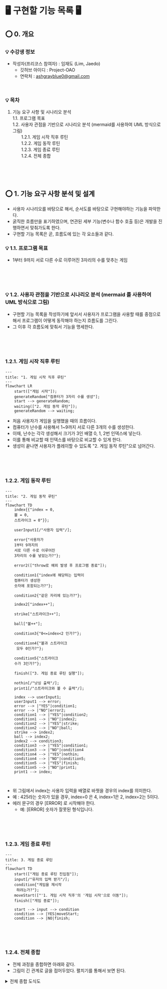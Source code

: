 # 🖥️ 구현할 기능 목록 🖥️


## ⭕️ 0. 개요

### 💡 수강생 정보
- 작성자(프리코스 참여자) : 임재도 (Lim, Jaedo)
    - 깃허브 아이디 : Project-OAO
    - 연락처 : ashgrayblue0@gmail.com

<br>

### 💡 목차
  1. 기능 요구 사항 및 시나리오 분석<br>
    1.1. 프로그램 목표<br>
    1.2. 사용자 관점을 기반으로 시나리오 분석 (mermaid를 사용하여 UML 방식으로 그림) <br>
    &nbsp;  &nbsp;  &nbsp;  &nbsp;1.2.1. 게임 시작 직후 루틴<br>
    &nbsp;  &nbsp;  &nbsp;  &nbsp;1.2.2. 게임 동작 루틴<br>
    &nbsp;  &nbsp;  &nbsp;  &nbsp;1.2.3. 게임 종료 루틴<br>
    &nbsp;  &nbsp;  &nbsp;  &nbsp;1.2.4. 전체 종합

<br><br><br>

## ⭕️ 1. 기능 요구 사항 분석 및 설계

- 사용자 시나리오를 바탕으로 해서, 순서도를 바탕으로 구현해야하는 기능을 파악한다.
- 굵직한 흐름만을 표기하였으며, 연관된 세부 기능(변수나 함수 호출 등)은 개발을 진행하면서 맞춰가도록 한다.
- 구현할 기능 목록은 곧, 흐름도에 있는 각 요소들과 같다.

### 💡 1.1. 프로그램 목표
- 1부터 9까지 서로 다른 수로 이루어진 3자리의 수를 맞추는 게임

<br><br><br>
### 💡 1.2. 사용자 관점을 기반으로 시나리오 분석 (mermaid 를 사용하여 UML 방식으로 그림)
- 구현할 기능 목록을 작성하기에 앞서서 사용자가 프로그램을 사용할 때를 중점으로 해서 프로그램이 어떻게 동작해야 하는지 흐름도를 그린다.
- 그 이후 각 흐름도에 맞춰서 기능을 명세한다.

<br><br><br>
### 1.2.1. 게임 시작 직후 루틴

```mermaid
---
title: "1. 게임 시작 직후 루틴"
---
flowchart LR
    start(["게임 시작"]);
    generateRandom["컴퓨터가 3자리 수를 생성"];
    start --> generateRandom;
    waiting(["2. 게임 동작 루틴"]);
    generateRandom --> waiting;
```

- 처음 사용자가 게임을 실행했을 때의 흐름이다.
- 컴퓨터가 난수를 사용해서 1~9까지 서로 다른 3개의 수를 생성한다.
- 이때, 난수는 각각 생성해서 크기가 3인 배열 0, 1, 2번 인덱스에 넣는다.
- 이를 통해 비교할 때 인덱스를 바탕으로 비교할 수 있게 한다.
- 생성이 끝나면 사용자가 플레이할 수 있도록 "2. 게임 동작 루틴"으로 넘어간다.

<br><br><br>
### 1.2.2. 게임 동작 루틴


```mermaid
---
title: "2. 게임 동작 루틴"
---
flowchart TD
    index{{"index = 0,
    볼 = 0,
    스트라이크 = 0"}};

    userInput1[/"사용자 입력"/];

    error{"사용자가 
    1부터 9까지의 
    서로 다른 수로 이루어진 
    3자리의 수를 넣었는가?"};

    error2(["throw로 예외 발생 후 프로그램 종료"]);

    condition1{"index에 해당하는 입력이
    컴퓨터가 생성한 
    숫자에 포함되는가?"};

    condition2{"같은 자리에 있는가?"};

    index2["index++"];

    strike["스트라이크++"];

    ball["볼++"];

    condition3{"0<=index<2 인가?"};

    condition4{"볼과 스트라이크
     모두 0인가?"};

    condition5{"스트라이크 
    수가 3인가?"};

    finish(["3. 게임 종료 루틴 실행"]);

    nothin[/"낫싱 출력"/];
    print1[/"스트라이크와 볼 수 출력"/];

    index --> userInput1;
    userInput1 --> error;
    error --> |"YES"|condition1;
    error --> |"NO"|error2;
    condition1 --> |"YES"|condition2;
    condition1 --> |"NO"|index2;
    condition2 --> |"YES"|strike;
    condition2 --> |"NO"|ball;
    strike --> index2;
    ball --> index2;
    index2 --> condition3;
    condition3 --> |"YES"|condition1;
    condition3 --> |"NO"|condition4
    condition4 --> |"YES"|nothin;
    condition4 --> |"NO"|condition5;
    condition5 --> |"YES"|finish;
    condition5 --> |"NO"|print1;
    print1 --> index;



```
- 위 그림에서 index는 사용자 입력을 배열로 바꿧을 경우의 index를 의미한다.
- 예 : 425라는 숫자가 있을 경우, index=0 은 4, index=1은 2, index=2는 5이다.
- 에러 문구의 경우 [ERROR] 로 시작해야 한다.
    - 예:  [ERROR] 숫자가 잘못된 형식입니다.


<br><br><br>
### 1.2.3. 게임 종료 루틴
```mermaid
---
title: 3. 게임 종료 루틴
---
flowchart TD
    start(["게임 종료 루틴 진입점"]);
    input[/"유저의 입력 받기"/];
    condition{"게임을 재시작
     하려는가?"};
    moveStart(["'1. 게임 시작 직후'의 '게임 시작'으로 이동"]);
    finish(["게임 종료"]);

    start --> input --> condition
    condition --> |YES|moveStart;
    condition --> |NO|finish;
```

<br><br><br>

### 1.2.4. 전체 종합

- 전체 과정을 종합하면 아래와 같다.
- 그림이 긴 관계로 글을 접어두었다. 펼치기를 통해서 보면 된다.

<details>
<summary>전체 종합 도식도</summary>

```mermaid
---
title: 4. 전체 종합
---
flowchart TD
    start(["게임 시작"]);
    generateRandom["컴퓨터가 3자리 수를 생성"];
    start --> generateRandom;
    waiting(["2. 게임 동작 루틴"]);
    generateRandom --> waiting;




    index{{"index = 0,
    볼 = 0,
    스트라이크 = 0"}};

    userInput1[/"사용자 입력"/];

    error{"사용자가 
    1부터 9까지의 
    서로 다른 수로 이루어진 
    3자리의 수를 넣었는가?"};

    error2(["throw로 예외 발생 후 프로그램 종료"]);

    condition1{"index에 해당하는 입력이
    컴퓨터가 생성한 
    숫자에 포함되는가?"};

    condition2{"같은 자리에 있는가?"};

    index2["index++"];

    strike["스트라이크++"];

    ball["볼++"];

    condition3{"0<=index<2 인가?"};

    condition4{"볼과 스트라이크
     모두 0인가?"};

    condition5{"스트라이크 
    수가 3인가?"};

    nothin[/"낫싱 출력"/];
    print1[/"스트라이크와 볼 수 출력"/];

    waiting --> index;
    index --> userInput1;
    userInput1 --> error;
    error --> |"YES"|condition1;
    error --> |"NO"|error2;
    condition1 --> |"YES"|condition2;
    condition1 --> |"NO"|index2;
    condition2 --> |"YES"|strike;
    condition2 --> |"NO"|ball;
    strike --> index2;
    ball --> index2;
    index2 --> condition3;
    condition3 --> |"YES"|condition1;
    condition3 --> |"NO"|condition4
    condition4 --> |"YES"|nothin;
    condition4 --> |"NO"|condition5;
    condition5 --> |"YES"|start_a;
    condition5 --> |"NO"|print1;
    print1 --> index;

    start_a(["3. 게임 종료 루틴 시작"]);
    input_a[/"유저의 입력 받기"/];
    condition_a{"게임을 재시작
     하려는가?"};
    moveStart_a(["'1. 게임 시작 직후'의 '게임 시작'으로 이동"]);
    finish_a(["게임 종료"]);

    start_a --> input_a --> condition_a
    condition_a --> |YES|moveStart_a --> start;
    condition_a --> |NO|finish_a;

```
</details>

